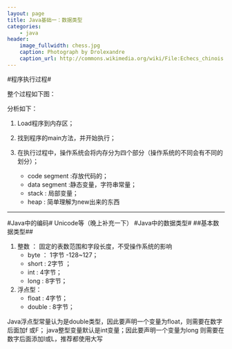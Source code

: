 ```yaml
---
layout: page
title: Java基础一：数据类型
categories:
    - java
header:
    image_fullwidth: chess.jpg
    caption: Photograph by Drolexandre
    caption_url: http://commons.wikimedia.org/wiki/File:Echecs_chinois.JPG
---
```

#程序执行过程#

整个过程如下图：


分析如下：

1. Load程序到内存区；
2. 找到程序的main方法，并开始执行；
3. 在执行过程中，操作系统会将内存分为四个部分（操作系统的不同会有不同的划分）；


	* code segment :存放代码的；
	* data segment :静态变量，字符串常量；
	* stack : 局部变量；
	* heap : 简单理解为new出来的东西

---
#Java中的编码#
Unicode等（晚上补充一下）
#Java中的数据类型#
##基本数据类型##
1. 整数 ： 固定的表数范围和字段长度，不受操作系统的影响
	* byte  ：  1字节   -128~127；
	* short  :  2字节   ；
	* int : 4字节；
	* long : 8字节；
2. 浮点型：
	* float : 4字节；
	* double : 8字节；

Java浮点型常量认为是double类型，因此要声明一个变量为float，则需要在数字后面加f 或F；
java整型变量默认是int变量；因此要声明一个变量为long 则需要在数字后面添加l或L，推荐都使用大写